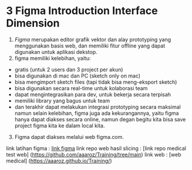 # 3 Figma Introduction Interface Dimension

1. *Figma* merupakan editor grafik vektor dan alay prototyping yang menggunakan basis web, dan memiliki fitur offline yang dapat digunakan untuk aplikasi dekstop. 
2. figma memiliki kelebihan, yaitu:
- gratis (untuk 2 users dan 3 project per akun)
- bisa digunakan di mac dan PC (sketch only on mac)
- bisa mengimport sketch files (tapi tidak bisa meng-eksport sketch)
- bisa digunakan secara real-time untuk kolaborasi team
- dapat mengintegrasikan para dev, untuk bekerja secara terpisah
- memiliki library yang bagus untuk team
- dan terakhir dapat melakukan integrasi prototyping secara maksimal
namun selain kelebihan, figma juga ada kekurangannya, yaitu figma hanya dapat diakses secara online, namun degan begitu kita bisa save project figma kita ke dalam local kita.
3. Figma dapat diakses melalui web figma.com.

link latihan figma : [link figma](https://www.figma.com/file/KgZwAHDftXaBey4dvrrD1d/medical-test-UI?type=design&t=DTdRbHVOhIt8Z6iE-6)
link repo web hasil slicing : [link repo medical test web] (https://github.com/aaaroz/Training/tree/main)
link web : [web medical] (https://aaaroz.github.io/Training/)

